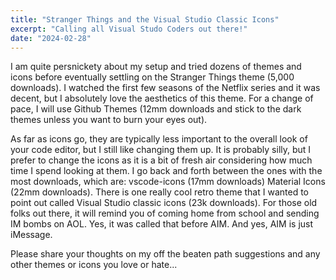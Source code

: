 ```yaml
---
title: "Stranger Things and the Visual Studio Classic Icons"
excerpt: "Calling all Visual Studo Coders out there!"
date: "2024-02-28"
---
```


I am quite persnickety about my setup and tried dozens of themes and icons before eventually settling on the Stranger Things theme (5,000 downloads). I watched the first few seasons of the Netflix series and it was decent, but I absolutely love the aesthetics of this theme. For a change of pace, I will use Github Themes (12mm downloads and stick to the dark themes unless you want to burn your eyes out).

As far as icons go, they are typically less important to the overall look of your code editor, but I still like changing them up. It is probably silly, but I prefer to change the icons as it is a bit of fresh air considering how much time I spend looking at them. I go back and forth between the ones with the most downloads, which are:  vscode-icons (17mm downloads)  Material Icons (22mm downloads).
There is one really cool retro theme that I wanted to point out called Visual Studio classic icons (23k downloads). For those old folks out there, it will remind you of coming home from school and sending IM bombs on AOL. Yes, it was called that before AIM. And yes, AIM is just iMessage.

Please share your thoughts on my off the beaten path suggestions and any other themes or icons you love or hate...

